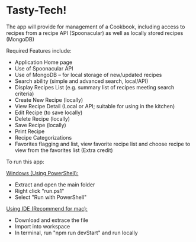 # Tasty-Tech!
The app will provide for management of a Cookbook, including access to recipes
from a recipe API (Spoonacular) as well as locally stored recipes (MongoDB)

Required Features include:
- Application Home page
- Use of Spoonacular API
- Use of MongoDB – for local storage of new/updated recipes
- Search ability (simple and advanced search, local/API)
- Display Recipes List (e.g. summary list of recipes meeting search criteria)
- Create New Recipe (locally)
- View Recipe Detail (Local or API; suitable for using in the kitchen)
- Edit Recipe (to save locally)
- Delete Recipe (locally)
- Save Recipe (locally)
- Print Recipe
- Recipe Categorizations
- Favorites flagging and list, view favorite recipe list and choose recipe to view from the favorites list (Extra credit)

To run this app:

<ins>Windows (Using PowerShell):</ins>
- Extract and open the main folder
- Right click "run.ps1"
- Select "Run with PowerShell"

<ins>Using IDE (Recommend for mac):</ins>
- Download and extrace the file
- Import into workspace
- In terminal, run "npm run devStart" and run locally
